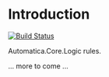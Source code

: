 # Introduction 

[![Build Status](https://automatica-core.visualstudio.com/automatica/_apis/build/status/Plugins/Logics/P3.Rule.Logic.BaseOperations?branchName=develop)](https://automatica-core.visualstudio.com/automatica/_build/latest?definitionId=36&branchName=develop)

Automatica.Core.Logic rules. 

... more to come ...